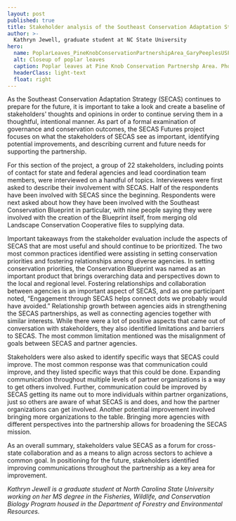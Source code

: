 ```yaml
---
layout: post
published: true
title: Stakeholder analysis of the Southeast Conservation Adaptation Strategy
author: >-
  Kathryn Jewell, graduate student at NC State University
hero:
  name: PoplarLeaves_PineKnobConservationPartnershipArea_GaryPeeplesUSFWS_WesternNC_sm.jpg
  alt: Closeup of poplar leaves
  caption: Poplar leaves at Pine Knob Conservation Partnershp Area. Photo by Gary Peeples, USFWS.
  headerClass: light-text
  float: right
---
```


As the Southeast Conservation Adaptation Strategy (SECAS) continues to prepare for the future, it is important to take a look and create a baseline of stakeholders' thoughts and opinions in order to continue serving them in a thoughtful, intentional manner. As part of a formal examination of governance and conservation outcomes, the SECAS Futures project focuses on what the stakeholders of SECAS see as important, identifying potential improvements, and describing current and future needs for supporting the partnership.<!--more-->

For this section of the project, a group of 22 stakeholders, including points of contact for state and federal agencies and lead coordination team members, were interviewed on a handful of topics. Interviewees were first asked to describe their involvement with SECAS. Half of the respondents have been involved with SECAS since the beginning. Respondents were next asked about how they have been involved with the Southeast Conservation Blueprint in particular, with nine people saying they were involved with the creation of the Blueprint itself, from merging old Landscape Conservation Cooperative files to supplying data.

Important takeaways from the stakeholder evaluation include the aspects of SECAS that are most useful and should continue to be prioritized. The two most common practices identified were assisting in setting conservation priorities and fostering relationships among diverse agencies. In setting conservation priorities, the Conservation Blueprint was named as an important product that brings overarching data and perspectives down to the local and regional level. Fostering relationships and collaboration between agencies is an important aspect of SECAS, and as one participant noted, “Engagement through SECAS helps connect dots we probably would have avoided.” Relationship growth between agencies aids in strengthening the SECAS partnerships, as well as connecting agencies together with similar interests. While there were a lot of positive aspects that came out of conversation with stakeholders, they also identified limitations and barriers to SECAS. The most common limitation mentioned was the misalignment of goals between SECAS and partner agencies.

Stakeholders were also asked to identify specific ways that SECAS could improve. The most common response was that communication could improve, and they listed specific ways that this could be done. Expanding communication throughout multiple levels of partner organizations is a way to get others involved. Further, communication could be improved by SECAS getting its name out to more individuals within partner organizations, just so others are aware of what SECAS is and does, and how the partner organizations can get involved. Another potential improvement involved bringing more organizations to the table. Bringing more agencies with different perspectives into the partnership allows for broadening the SECAS mission.

As an overall summary, stakeholders value SECAS as a forum for cross-state collaboration and as a means to align across sectors to achieve a common goal. In positioning for the future, stakeholders identified improving communications throughout the partnership as a key area for improvement.

_Kathryn Jewell is a graduate student at North Carolina State University working on her MS degree in the Fisheries, Wildlife, and Conservation Biology Program housed in the Department of Forestry and Environmental Resources._
